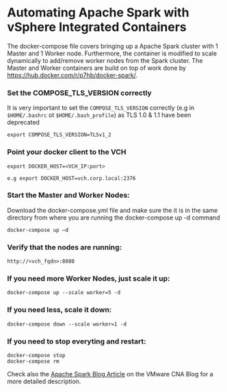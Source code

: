 # Automating Apache Spark with vSphere Integrated Containers

The docker-compose file covers bringing up a Apache Spark cluster with 1 Master and 1 Worker node. Furthermore, the container is modified to scale dynamically to add/remove worker nodes from the Spark cluster.
The Master and Worker containers are build on top of work done by https://hub.docker.com/r/p7hb/docker-spark/.

### Set the COMPOSE_TLS_VERSION correctly

It is very important to set the `COMPOSE_TLS_VERSION` correctly (e.g in `$HOME/.bashrc` ot `$HOME/.bash_profile`) as TLS 1.0 & 1.1 have been deprecated

```
export COMPOSE_TLS_VERSION=TLSv1_2
```

### Point your docker client to the VCH

```
export DOCKER_HOST=<VCH_IP:port>

e.g export DOCKER_HOST=vch.corp.local:2376
```


### Start the Master and Worker Nodes:
Download the docker-compose.yml file and make sure the it is in the same directory from where you are running the docker-compose up -d command

```
docker-compose up –d
```

### Verify that the nodes are running:

```
http://<vch_fqdn>:8080
```

### If you need more Worker Nodes, just scale it up:

```
docker-compose up --scale worker=5 -d
```

### If you need less, scale it down:

```
docker-compose down --scale worker=1 -d
```

### If you need to stop everyting and restart:

```
docker-compose stop
docker-compose rm
```

Check also the [Apache Spark Blog Article](https://blogs.vmware.com/cloudnative/2018/08/08/fire-up-your-data-processing-with-apache-spark-on-vsphere-integrated-containers/) on the VMware CNA Blog for a more detailed description.